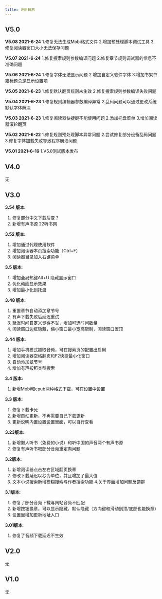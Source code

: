 ```yaml
---
title: 更新日志
---
```


## V5.0

**V5.08 2021-6-24**
1.修复无法生成Mobi格式文件
2.增加预处理脚本调试工具
3.修复阅读器窗口大小无法保存问题

**V5.07 2021-6-24**
1.修复搜索规则参数编译问题
2.修复章节规则调试器的信息不准确问题

**V5.06 2021-6-24**
1.修复字体无法显示问题
2.增加自定义软件字体
3.增加书架书籍标题总是显示设置项

**V5.05 2021-6-23**
1.修复默认翻页规则未生效
2.修复搜索规则参数编译失败问题

**V5.04 2021-6-23**
1.修复规则编辑器参数编译异常
2.乱码问题可以通过更改系统默认字体解决

**V5.03 2021-6-23**
1.修复阅读器快捷键不能使用问题
2.添加托盘菜单
3.增加阅读器滚轮翻页

**V5.02 2021-6-22**
1.修复规则预处理脚本异常问题
2.尝试修复部分设备乱码问题
3.修复字体加载失败导致程序崩溃问题

**V5.01 2021-6-16**
1.V5.0测试版本发布

## V4.0

无

## V3.0

**3.54 版本:**

1. 修复部分中文下载后变？
2. 新增有声书源 22听书网

**3.52 版本:**

1. 增加通过代理使用软件
2. 增加阅读器本页搜索功能（Ctrl+F）
3. 阅读器目录加入右键菜单

**3.5 版本:**

1. 增加全局热键Alt+U 隐藏显示窗口
2. 优化动画显示效果
3. 增加最小化到托盘

**3.48 版本:**

1. 重置章节自动添加章节号
2. 有声下载失败后延迟重试
3. 延迟时间自定义觉得不妥，增加可选时间数量
4. 阅读窗口边框隐藏，缩小窗口最小宽高限制，阅读窗口置顶

**3.44 版本:**

1. 增加手机模式抓取音频，可在搜索页的配置出启用
2. 增加阅读器空格翻页和F2快捷最小化窗口
3. 自动添加章节号
4. 增加有声按照类型搜索

**3.4 版本:**

1. 新增Mobi和epub两种格式下载，可在设置中设置

**3.3 版本:**

1. 修复下载卡死
2. 新增自动更新，不再需要自己下载更新
3. 更新说明内置设置设置里面，可以自行查看

**3.23版本:**

1. 新增懒人听书（免费的小说）和听中国的声音两个有声书源
2. 修复有声听书吧部分音频重定向问题

**3.2版本:**

1. 新增阅读器点击左右区域翻页换章
2. 修改下载延迟以秒为单位，并且增加了最大值
3. 文本小说搜索新增模糊搜索与作者搜索功能 4.关于界面增加问题反馈群

**3.1版本:**
1. 修复了部分音频下载与网站音频不匹配
2. 新增按钮换章，可以显示隐藏，默认隐藏（方向键和滑动到顶/底部也能换章）
3. 设置里增加更新地址入口

**3.01版本:**
1. 修复了音频下载延迟不生效

## V2.0

无

## V1.0

无